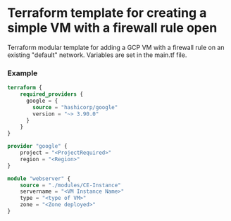 # Terraform template for creating a simple VM with a firewall rule open
Terraform modular template for adding a GCP VM with a firewall rule on an existing "default" network.
Variables are set in the main.tf file.

### Example 
```tf
terraform {
    required_providers {
      google = {
        source = "hashicorp/google"
        version = "~> 3.90.0"
      }
    }
}

provider "google" {
    project = "<ProjectRequired>"
    region = "<Region>"
}

module "webserver" {
    source = "./modules/CE-Instance"
    servername = "<VM Instance Name>"
    type = "<type of VM>"
    zone = "<Zone deployed>"
}
```
